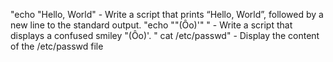 "echo "Hello, World" - Write a script that prints “Hello, World”, followed by a new line to the standard output.
"echo "\"(Ôo)'" " - Write a script that displays a confused smiley "(Ôo)'.
" cat /etc/passwd" - Display the content of the /etc/passwd file 
